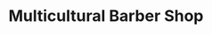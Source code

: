 ---
title: "Multicultural Barber Shop"
url: /sioux-falls/multicultural-barber-shop/
shop: Friseur
---